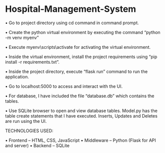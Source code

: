 # Hospital-Management-System


• Go to project directory using cd command in command prompt.  

• Create the python virtual environment by executing the command “python -m venv myenv”  
 
• Execute myenv\scripts\activate for activating the virtual environment. 
 
• Inside the virtual environment, install the project requirements using “pip install -r 
requirements.txt”. 
 
• Inside the project directory, execute “flask run” command to run the 
application. 
 
• Go to localhost:5000 to access and interact with the UI. 

• For database, I have included the file “database.db” which contains the tables. 

• Use SQLite browser to open and view database tables. Model.py has the table create statements that I have executed. Inserts, Updates and Deletes are run using the UI.  
 
TECHNOLOGIES USED: 

• Frontend – HTML, CSS, JavaScript 
• Middleware – Python (Flask for API and server) 
• Backend – SQLite 
